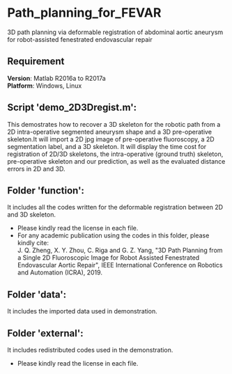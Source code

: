 # Path_planning_for_FEVAR
3D path planning via deformable registration of abdominal aortic aneurysm for robot-assisted fenestrated endovascular repair

## Requirement
<b>Version</b>: Matlab R2016a to R2017a<br />
<b>Platform</b>: Windows, Linux

## Script 'demo_2D3Dregist.m':
This demostrates how to recover a 3D skeleton for the robotic path from a 2D intra-operative segmented aneurysm shape and a 3D pre-operative skeleton.It will import a 2D jpg image of pre-operative fluoroscopy, a 2D segmentation label, and a 3D skeleton. It will display the time cost for registration of 2D/3D skeletons, the intra-operative (ground truth) skeleton, pre-operative skeleton and our prediction, as well as the evaluated distance errors in 2D and 3D.

## Folder 'function':
It includes all the codes written for the deformable registration between 2D and 3D skeleton.
* Please kindly read the license in each file.
* For any academic publication using the codes in this folder, please kindly cite:<br />
  J. Q. Zheng, X. Y. Zhou, C. Riga and G. Z. Yang, "3D Path Planning from a Single 2D Fluoroscopic Image for Robot Assisted Fenestrated   Endovascular Aortic Repair", IEEE International Conference on Robotics and Automation (ICRA), 2019.

## Folder 'data':
It includes the imported data used in demonstration.

## Folder 'external':
It includes redistributed codes used in the demonstration.
* Please kindly read the license in each file.
